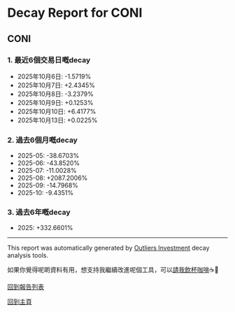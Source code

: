 # Decay Report for CONI

## CONI

### 1. 最近6個交易日嘅decay

- 2025年10月6日: -1.5719%
- 2025年10月7日: +2.4345%
- 2025年10月8日: -3.2379%
- 2025年10月9日: +0.1253%
- 2025年10月10日: +6.4177%
- 2025年10月13日: +0.0225%

### 2. 過去6個月嘅decay

- 2025-05: -38.6703%
- 2025-06: -43.8520%
- 2025-07: -11.0028%
- 2025-08: +2087.2006%
- 2025-09: -14.7968%
- 2025-10: -9.4351%

### 3. 過去6年嘅decay

- 2025: +332.6601%

------------------------------
This report was automatically generated by [Outliers Investment](https://outliersecon.github.io/Outliers-Investment/) decay analysis tools.

如果你覺得呢啲資料有用，想支持我繼續改進呢個工具，可以[請我飲杯咖啡](https://buymeacoffee.com/outliersecon)☕🙏

[回到報告列表](https://outliersecon.github.io/Outliers-Investment/reports/reports_public)

[回到主頁](https://outliersecon.github.io/Outliers-Investment/)